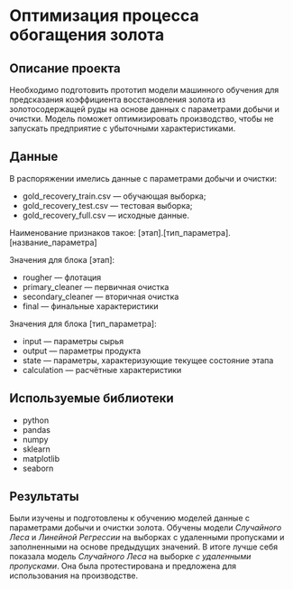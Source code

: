 # Оптимизация процесса обогащения золота

## Описание проекта

Необходимо подготовить прототип модели машинного обучения для предсказания коэффициента восстановления золота из золотосодержащей руды на основе данных с параметрами добычи и очистки. Модель поможет оптимизировать производство, чтобы не запускать предприятие с убыточными характеристиками.

## Данные

В распоряжении имелись данные с параметрами добычи и очистки:
- gold_recovery_train.csv — обучающая выборка;
- gold_recovery_test.csv — тестовая выборка;
- gold_recovery_full.csv — исходные данные.


Наименование признаков такое: [этап].[тип_параметра].[название_параметра]

Значения для блока [этап]:
- rougher — флотация
- primary_cleaner — первичная очистка
- secondary_cleaner — вторичная очистка
- final — финальные характеристики
  
Значения для блока [тип_параметра]:
- input — параметры сырья
- output — параметры продукта
- state — параметры, характеризующие текущее состояние этапа
- calculation — расчётные характеристики

## Используемые библиотеки

- python
- pandas
- numpy
- sklearn
- matplotlib
- seaborn

##

## Результаты

Были изучены и подготовлены к обучению моделей данные с параметрами добычи и очистки золота. Обучены модели *Случайного Леса* и *Линейной Регрессии* на выборках с удаленными пропусками и заполненными на основе предыдущих значений. В итоге лучше себя показала модель *Случайного Леса* на выборке *с удаленными пропусками*. Она была протестирована и предложена для использования на производстве.
